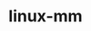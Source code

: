 ---
parent_project: linux
permalink: /engineering/projects/linux/linux-mm/
project_link_name: linux-mm
project_url: n/a
statsAvailable: 'true'
title: linux-mm
---